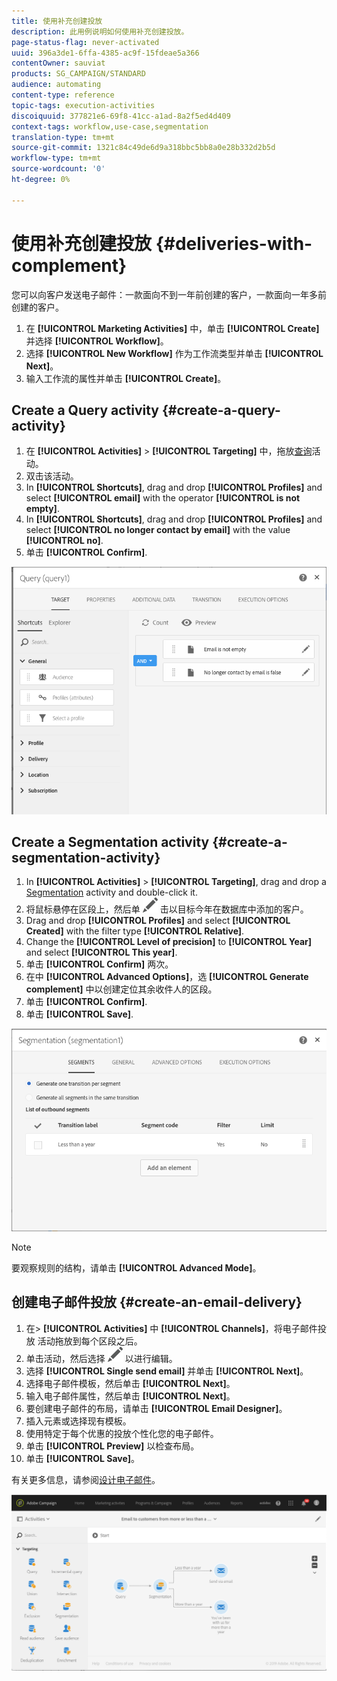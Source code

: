 ```yaml
---
title: 使用补充创建投放
description: 此用例说明如何使用补充创建投放。
page-status-flag: never-activated
uuid: 396a3de1-6ffa-4385-ac9f-15fdeae5a366
contentOwner: sauviat
products: SG_CAMPAIGN/STANDARD
audience: automating
content-type: reference
topic-tags: execution-activities
discoiquuid: 377821e6-69f8-41cc-a1ad-8a2f5ed4d409
context-tags: workflow,use-case,segmentation
translation-type: tm+mt
source-git-commit: 1321c84c49de6d9a318bbc5bb8a0e28b332d2b5d
workflow-type: tm+mt
source-wordcount: '0'
ht-degree: 0%

---
```



# 使用补充创建投放 {#deliveries-with-complement}

您可以向客户发送电子邮件：一款面向不到一年前创建的客户，一款面向一年多前创建的客户。

1. 在 **[!UICONTROL Marketing Activities]** 中，单击 **[!UICONTROL Create]** 并选择 **[!UICONTROL Workflow]**。
1. 选择 **[!UICONTROL New Workflow]** 作为工作流类型并单击 **[!UICONTROL Next]**。
1. 输入工作流的属性并单击 **[!UICONTROL Create]**。

## Create a Query activity {#create-a-query-activity}

1. 在 **[!UICONTROL Activities]** > **[!UICONTROL Targeting]** 中，拖放[查询](../../automating/using/query.md)活动。
1. 双击该活动。
1. In **[!UICONTROL Shortcuts]**, drag and drop **[!UICONTROL Profiles]** and select **[!UICONTROL email]** with the operator **[!UICONTROL is not empty]**.
1. In **[!UICONTROL Shortcuts]**, drag and drop **[!UICONTROL Profiles]** and select **[!UICONTROL no longer contact by email]** with the value **[!UICONTROL no]**.
1. 单击 **[!UICONTROL Confirm]**.

![](assets/wf-complement-query.png)

## Create a Segmentation activity {#create-a-segmentation-activity}

1. In **[!UICONTROL Activities]** > **[!UICONTROL Targeting]**, drag and drop a [Segmentation](../../automating/using/segmentation.md) activity and double-click it.
1. 将鼠标悬停在区段上，然后单 ![](assets/edit_darkgrey-24px.png) 击以目标今年在数据库中添加的客户。
1. Drag and drop **[!UICONTROL Profiles]** and select **[!UICONTROL Created]** with the filter type **[!UICONTROL Relative]**.
1. Change the **[!UICONTROL Level of precision]** to **[!UICONTROL Year]** and select **[!UICONTROL This year]**.
1. 单击 **[!UICONTROL Confirm]** 两次。
1. 在中 **[!UICONTROL Advanced Options]**，选 **[!UICONTROL Generate complement]** 中以创建定位其余收件人的区段。
1. 单击 **[!UICONTROL Confirm]**.
1. 单击 **[!UICONTROL Save]**.

![](assets/wf-complement-segmentation.png)

>[!NOTE]
>
>要观察规则的结构，请单击 **[!UICONTROL Advanced Mode]**。

## 创建电子邮件投放 {#create-an-email-delivery}

1. 在> **[!UICONTROL Activities]** 中 **[!UICONTROL Channels]**，将电子邮件投放 [](../../automating/using/email-delivery.md) 活动拖放到每个区段之后。
1. 单击活动，然后选择 ![](assets/edit_darkgrey-24px.png) 以进行编辑。
1. 选择 **[!UICONTROL Single send email]** 并单击 **[!UICONTROL Next]**。
1. 选择电子邮件模板，然后单击 **[!UICONTROL Next]**。
1. 输入电子邮件属性，然后单击 **[!UICONTROL Next]**。
1. 要创建电子邮件的布局，请单击 **[!UICONTROL Email Designer]**。
1. 插入元素或选择现有模板。
1. 使用特定于每个优惠的投放个性化您的电子邮件。
1. 单击 **[!UICONTROL Preview]** 以检查布局。
1. 单击 **[!UICONTROL Save]**。

有关更多信息，请参阅[设计电子邮件](../../designing/using/designing-from-scratch.md#designing-an-email-content-from-scratch)。

![](assets/wf-deliveries-with-a-complement.png)
